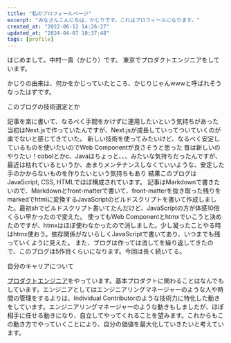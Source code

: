```yaml
---
title: "私のプロフィールページ"
excerpt: "みなさんこんにちは、かじりです。これはプロフィールになります。"
created_at: "2022-06-12 14:26:27"
updated_at: "2024-04-07 10:37:48"
tags: [profile]
---
```


はじめまして。中村一貴（かじり）です。
東京でプロダクトエンジニアをしています。

かじりの由来は、何かをかじっていたところ、かじりじゃんwwwと呼ばれそうなったはずです。

このブログの技術選定とか

記事を楽に書いて、なるべく手間をかけずに運用したいという気持ちがあった
当初はNext.jsで作っていたんですが、Next.jsが成長していってついていくのが楽でないと感じてきていた。
新しい技術を使ってみたいけど、なるべく安定しているものを使いたいのでWeb Componentが良さそうと思った
昔は新しいのやりたい！cobolとかc、Javaはちょっと、、、みたいな気持ちだったんですが、最近は枯れているというか、あまりメンテナンスしなくていいような、安定した手のかからないものを作りたいという気持ちもあり
結果このブログはJavaScript, CSS, HTMLでほぼ構成されています。
記事はMarkdownで書きたいので、Markdownとfront-matterで書いて、front-matterを抜き取った残りをmarkedでhtmlに変換するJavaScriptのビルドスクリプトを書いて作成しました。最初shでビルドスクリプト書いてたんだけど、JavaScriptの方が体感10倍くらい早かったので変えた。
使ってもWeb Componentとhtmxでいこうと決めたのですが、htmxはほぼ使わなかったので消しました。少し凝ったことやる時はhtmx使おう。依存関係がないらしくJavaScriptで書いてあり、いつまでも残っていくように見えた。
また、ブログは作っては消してを繰り返してきたので、このブログは5作目くらいになります。今回は長く続いてる。

自分のキャリアについて

[プロダクトエンジニア](my-job-title-is-product-engineer.html)をやっています。基本プロダクトに関わることはなんでもしています。エンジニアとしてはエンジニアリングマネージャーのような人や時間の管理をするよりは、Individual Contributorのような技術力に特化した動きをしています。エンジニアリングマネージャーのような動きもしましたが、ほぼ相手に任せる動きになり、自立してやってくれることを望みます。これからもこの動き方でやっていくことにより、自分の価値を最大化していきたいと考えています。
